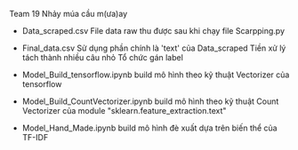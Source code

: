 Team 19 Nhảy múa cầu m(ưa)ay

* Data_scraped.csv
    File data raw thu được sau khi chạy file Scarpping.py
  
* Final_data.csv
    Sử dụng phần chính là 'text' của Data_scraped
    Tiền xử lý tách thành nhiều câu nhỏ
    Tổ chức gán label
  
* Model_Build_tensorflow.ipynb
    build mô hình theo kỹ thuật Vectorizer của tensorflow
  
* Model_Build_CountVectorizer.ipynb
    build mô hình theo kỹ thuật Count Vectorizer của module "sklearn.feature_extraction.text"
  
+ Model_Hand_Made.ipynb
    build mô hình đè xuất dựa trên biến thể của TF-IDF
